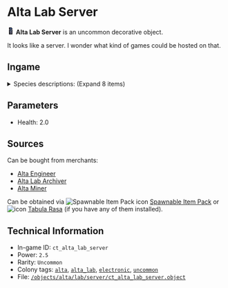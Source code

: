 # Alta Lab Server

<img src="https://raw.githubusercontent.com/Ceterai/Enternia/main/objects/alta/lab/server/icon.png" alt="Alta Lab Server icon" loading="lazy" height="16px" width="auto" /> **Alta Lab Server** is an uncommon decorative object.

It looks like a server. I wonder what kind of games could be hosted on that.

## Ingame

<details markdown="1"><summary>Species descriptions: (Expand 8 items)</summary>

- Alta: A protected server. The waterproof bionid seal keeps it working even in rough conditions.
- Apex: A secure server. Inaccessible.
- Avian: There are many blinking lights.
- Floran: Box of lights makes clicky ssound.
- Glitch: Ashamed. A server protected by security even I can not bypass.
- Human: It looks like a data server. No way we're getting anything from this.
- Hylotl: This server would contain enough data to fill a thousand Hylotl libraries.
- Novakid: This piece of technology stores information.

</details>

## Parameters

- Health: 2.0

## Sources

Can be bought from merchants:

- [Alta Engineer](https://ceterai.github.io/MyEnternia/Wiki/AltaEngineer)
- [Alta Lab Archiver](https://ceterai.github.io/MyEnternia/Wiki/AltaLabArchiver)
- [Alta Miner](https://ceterai.github.io/MyEnternia/Wiki/AltaMiner)

Can be obtained via <img src="https://raw.githubusercontent.com/Silverfeelin/Starbound-SpawnableItemPack/master/interface/sip/iconSmall.png" alt="Spawnable Item Pack icon" width="18" height="14"/> [Spawnable Item Pack](https://steamcommunity.com/sharedfiles/filedetails/?id=733665104) or <img src="https://steamuserimages-a.akamaihd.net/ugc/263843960696222713/3EC9A7C005541F7D577EBCB8C5736B4EFC9973D6/" alt="icon" width="8" height="12"/> [Tabula Rasa](https://community.playstarbound.com/resources/the-tabula-rasa.3222/) (if you have any of them installed).

## Technical Information

- In-game ID: `ct_alta_lab_server`
- Power: `2.5`
- Rarity: `Uncommon`
- Colony tags: [`alta`](https://ceterai.github.io/MyEnternia/Wiki/Tags/Alta), [`alta_lab`](https://ceterai.github.io/MyEnternia/Wiki/Tags/AltaLab), [`electronic`](https://ceterai.github.io/MyEnternia/Wiki/Tags/Electronic), [`uncommon`](https://ceterai.github.io/MyEnternia/Wiki/Tags/Uncommon)
- File: [`/objects/alta/lab/server/ct_alta_lab_server.object`](https://github.com/Ceterai/Enternia/blob/main/objects/alta/lab/server/ct_alta_lab_server.object)

